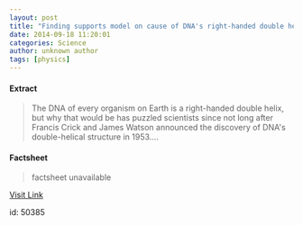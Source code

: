 ```yaml
---
layout: post
title: "Finding supports model on cause of DNA's right-handed double helix"
date: 2014-09-18 11:20:01
categories: Science
author: unknown author
tags: [physics]
---
```



#### Extract
>The DNA of every organism on Earth is a right-handed double helix, but why that would be has puzzled scientists since not long after Francis Crick and James Watson announced the discovery of DNA's double-helical structure in 1953....

#### Factsheet
>factsheet unavailable

[Visit Link](http://phys.org/news330241976.html)

id:   50385


